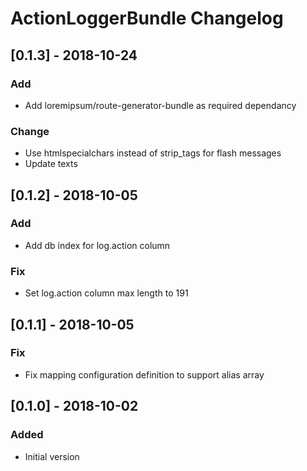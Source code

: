 # ActionLoggerBundle Changelog

## [0.1.3] - 2018-10-24
### Add
- Add loremipsum/route-generator-bundle as required dependancy

### Change
- Use htmlspecialchars instead of strip_tags for flash messages
- Update texts

## [0.1.2] - 2018-10-05
### Add
- Add db index for log.action column

### Fix
- Set log.action column max length to 191

## [0.1.1] - 2018-10-05
### Fix
- Fix mapping configuration definition to support alias array

## [0.1.0] - 2018-10-02
### Added
- Initial version

